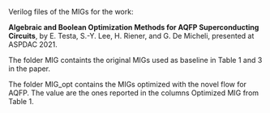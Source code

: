 Verilog files of the MIGs for the work: 

**Algebraic and Boolean Optimization Methods for AQFP Superconducting Circuits**, by E. Testa, S.-Y. Lee, H. Riener, and G. De Micheli, presented at ASPDAC 2021. 

The folder MIG containts the original MIGs used as baseline in Table 1 and 3 in the paper. 

The folder MIG_opt contains the MIGs optimized with the novel flow for AQFP. The value are the ones reported in the columns Optimized MIG from Table 1. 
